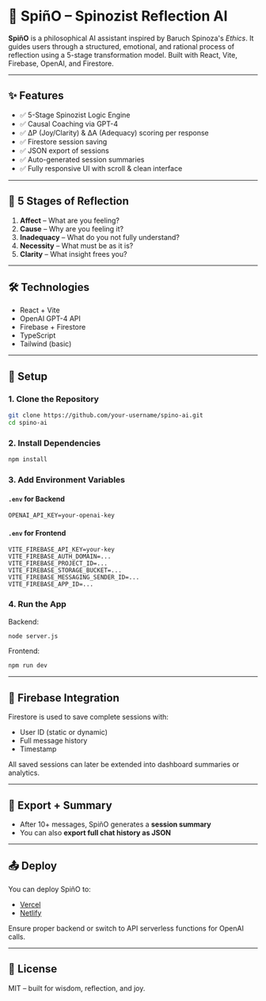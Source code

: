 
# 🧠 SpiñO – Spinozist Reflection AI

**SpiñO** is a philosophical AI assistant inspired by Baruch Spinoza's *Ethics*. It guides users through a structured, emotional, and rational process of reflection using a 5-stage transformation model. Built with React, Vite, Firebase, OpenAI, and Firestore.

---

## ✨ Features

- ✅ 5-Stage Spinozist Logic Engine
- ✅ Causal Coaching via GPT-4
- ✅ ΔP (Joy/Clarity) & ΔA (Adequacy) scoring per response
- ✅ Firestore session saving
- ✅ JSON export of sessions
- ✅ Auto-generated session summaries
- ✅ Fully responsive UI with scroll & clean interface

---

## 🧠 5 Stages of Reflection

1. **Affect** – What are you feeling?
2. **Cause** – Why are you feeling it?
3. **Inadequacy** – What do you not fully understand?
4. **Necessity** – What must be as it is?
5. **Clarity** – What insight frees you?

---

## 🛠 Technologies

- React + Vite
- OpenAI GPT-4 API
- Firebase + Firestore
- TypeScript
- Tailwind (basic)

---

## 🔧 Setup

### 1. Clone the Repository

```bash
git clone https://github.com/your-username/spino-ai.git
cd spino-ai
```

### 2. Install Dependencies

```bash
npm install
```

### 3. Add Environment Variables

#### `.env` for Backend
```
OPENAI_API_KEY=your-openai-key
```

#### `.env` for Frontend
```
VITE_FIREBASE_API_KEY=your-key
VITE_FIREBASE_AUTH_DOMAIN=...
VITE_FIREBASE_PROJECT_ID=...
VITE_FIREBASE_STORAGE_BUCKET=...
VITE_FIREBASE_MESSAGING_SENDER_ID=...
VITE_FIREBASE_APP_ID=...
```

### 4. Run the App

Backend:
```bash
node server.js
```

Frontend:
```bash
npm run dev
```

---

## 💾 Firebase Integration

Firestore is used to save complete sessions with:
- User ID (static or dynamic)
- Full message history
- Timestamp

All saved sessions can later be extended into dashboard summaries or analytics.

---

## 🧾 Export + Summary

- After 10+ messages, SpiñO generates a **session summary**
- You can also **export full chat history as JSON**

---

## 📤 Deploy

You can deploy SpiñO to:
- [Vercel](https://vercel.com/)
- [Netlify](https://www.netlify.com/)

Ensure proper backend or switch to API serverless functions for OpenAI calls.

---

## 📜 License

MIT – built for wisdom, reflection, and joy.
